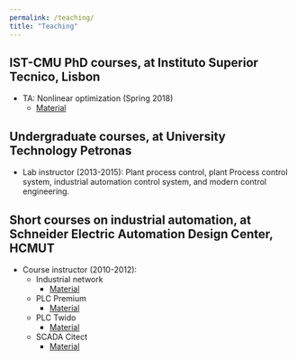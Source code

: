 ```yaml
---
permalink: /teaching/
title: "Teaching"
---
```


## IST-CMU PhD courses, at Instituto Superior Tecnico, Lisbon
- TA: Nonlinear optimization (Spring 2018)
    - [Material](http://users.isr.ist.utl.pt/~jxavier/NonlinearOptimization18799-2018.html)

## Undergraduate courses, at University Technology Petronas
- Lab instructor (2013-2015): Plant process control, plant Process control system, industrial automation control system, and modern
control engineering.

## Short courses on industrial automation, at Schneider Electric Automation Design Center, HCMUT
- Course instructor (2010-2012):
    - Industrial network 
        - [Material]()
    - PLC Premium
        - [Material]()
    - PLC Twido 
        - [Material]()
    - SCADA Citect 
        - [Material]()

